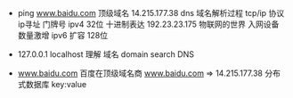- ping www.baidu.com    顶级域名
    14.215.177.38    dns 域名解析过程
    tcp/ip  协议
    ip寻址  门牌号
    ipv4    32位    十进制表达 192.23.23.175
    物联网的世界   入网设备数量激增
    ipv6    扩容
    128位 

- 127.0.0.1  localhost 理解
    域名  domain search  DNS
- www.baidu.com    百度在顶级域名商  www.baidu.com  =>  14.215.177.38
    分布式数据库
    key:value  